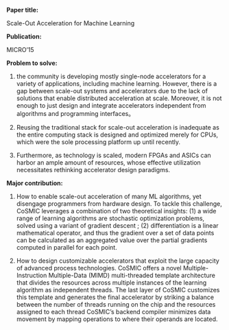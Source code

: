 **Paper title:**

Scale-Out Acceleration for Machine Learning

**Publication:**

MICRO’15

**Problem to solve:**

1.  the community is developing mostly single-node accelerators for a variety of
    applications, including machine learning. However, there is a gap between
    scale-out systems and accelerators due to the lack of solutions that enable
    distributed acceleration at scale. Moreover, it is not enough to just design
    and integrate accelerators independent from algorithms and programming
    interfaces。

2.  Reusing the traditional stack for scale-out acceleration is inadequate as
    the entire computing stack is designed and optimized merely for CPUs, which
    were the sole processing platform up until recently.

3.  Furthermore, as technology is scaled, modern FPGAs and ASICs can harbor an
    ample amount of resources, whose effective utilization necessitates
    rethinking accelerator design paradigms.

**Major contribution:**

1.  How to enable scale-out acceleration of many ML algorithms, yet disengage
    programmers from hardware design. To tackle this challenge, CoSMIC leverages
    a combination of two theoretical insights: (1) a wide range of learning
    algorithms are stochastic optimization problems, solved using a variant of
    gradient descent ; (2) differentiation is a linear mathematical operator,
    and thus the gradient over a set of data points can be calculated as an
    aggregated value over the partial gradients computed in parallel for each
    point.

2.  How to design customizable accelerators that exploit the large capacity of
    advanced process technologies. CoSMIC offers a novel Multiple-Instruction
    Multiple-Data (MIMD) multi-threaded template architecture that divides the
    resources across multiple instances of the learning algorithm as independent
    threads. The last layer of CoSMIC customizes this template and generates the
    final accelerator by striking a balance between the number of threads
    running on the chip and the resources assigned to each thread CoSMIC’s
    backend compiler minimizes data movement by mapping operations to where
    their operands are located.
